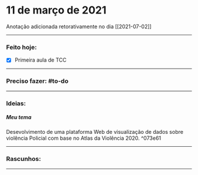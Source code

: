 # 11 de março de 2021
Anotação adicionada retorativamente no dia [[2021-07-02]]

----
### Feito hoje:
- [x] Primeira aula de TCC

---

### Preciso fazer: #to-do


---

### Ideias:

##### Meu tema
Desevolvimento de uma plataforma Web de visualização de dados sobre violência Policial com base no Atlas da Violência 2020. ^073e61

---

### Rascunhos:


---